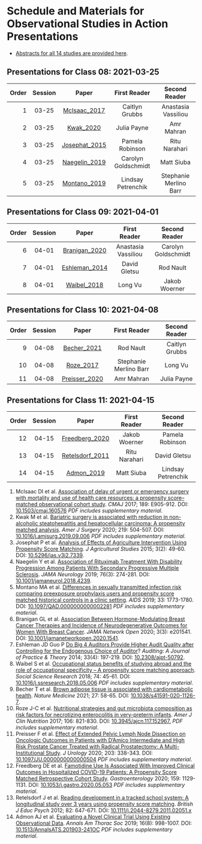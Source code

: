 # Schedule and Materials for Observational Studies in Action Presentations

- [Abstracts for all 14 studies are provided here](https://github.com/THOMASELOVE/500-2021/blob/master/osia/claims/pdf/abstracts_osia_2021.pdf). 

## Presentations for Class 08: 2021-03-25

Order | Session | Paper | First Reader | Second Reader | 
--: | :----------: | :-------------: | :----------------: | :-----------:
1 | 03-25 | [McIsaac_2017](https://github.com/THOMASELOVE/500-2021/blob/master/osia/claims/pdf/mcisaac_2017.pdf) | Caitlyn Grubbs | Anastasia Vassiliou
2 | 03-25 | [Kwak_2020](https://github.com/THOMASELOVE/500-2021/blob/master/osia/claims/pdf/kwak_2020.pdf) | Julia Payne | Amr Mahran
3 | 03-25 | [Josephat_2015](https://github.com/THOMASELOVE/500-2021/blob/master/osia/claims/pdf/josephat_2015.pdf) | Pamela Robinson | Ritu Narahari
4 | 03-25 | [Naegelin_2019](https://github.com/THOMASELOVE/500-2021/blob/master/osia/claims/pdf/naegelin_2019.pdf) | Carolyn Goldschmidt | Matt Siuba 
5 | 03-25 | [Montano_2019](https://github.com/THOMASELOVE/500-2021/blob/master/osia/claims/pdf/montano_2019.pdf) | Lindsay Petrenchik | Stephanie Merlino Barr

## Presentations for Class 09: 2021-04-01

Order | Session | Paper | First Reader | Second Reader | 
--: | :----------: | :-------------: | :----------------: | :-----------:
6 | 04-01 | [Branigan_2020](https://github.com/THOMASELOVE/500-2021/blob/master/osia/claims/pdf/branigan_2020.pdf) | Anastasia Vassiliou | Carolyn Goldschmidt
7 | 04-01 | [Eshleman_2014](https://github.com/THOMASELOVE/500-2021/blob/master/osia/claims/pdf/eshleman_2014.pdf) | David Gletsu | Rod Nault
8 | 04-01 | [Waibel_2018](https://github.com/THOMASELOVE/500-2021/blob/master/osia/claims/pdf/waibel_2018.pdf) | Long Vu | Jakob Woerner

## Presentations for Class 10: 2021-04-08

Order | Session | Paper | First Reader | Second Reader | 
--: | :----------: | :-------------: | :----------------: | :-----------:
9 | 04-08 | [Becher_2021](https://github.com/THOMASELOVE/500-2021/blob/master/osia/claims/pdf/becher_2021.pdf) | Rod Nault | Caitlyn Grubbs
10 | 04-08 | [Roze_2017](https://github.com/THOMASELOVE/500-2021/blob/master/osia/claims/pdf/roze_2017.pdf) | Stephanie Merlino Barr | Long Vu  
11 | 04-08 | [Preisser_2020](https://github.com/THOMASELOVE/500-2021/blob/master/osia/claims/pdf/preisser_2020.pdf) | Amr Mahran | Julia Payne

## Presentations for Class 11: 2021-04-15

Order | Session | Paper | First Reader | Second Reader | 
--: | :----------: | :-------------: | :----------------: | :-----------:
12 | 04-15 | [Freedberg_2020](https://github.com/THOMASELOVE/500-2021/blob/master/osia/claims/pdf/freedberg_2020.pdf) | Jakob Woerner | Pamela Robinson
13 | 04-15 | [Retelsdorf_2011](https://github.com/THOMASELOVE/500-2021/blob/master/osia/claims/pdf/retelsdorf_2011.pdf) | Ritu Narahari | David Gletsu
14 | 04-15 | [Admon_2019](https://github.com/THOMASELOVE/500-2021/blob/master/osia/claims/pdf/admon_2019.pdf) | Matt Siuba | Lindsay Petrenchik

1. McIsaac DI et al. [Association of delay of urgent or emergency surgery with mortality and use of health care resources: a propensity score–matched observational cohort study](https://github.com/THOMASELOVE/500-2021/blob/master/osia/claims/pdf/mcisaac_2017.pdf). *CMAJ* 2017; 189: E905-912. DOI: [10.1503/cmaj.160576](https://doi.org/10.1503/cmaj.160576) *PDF includes supplementary material*.
2. Kwak M et al. [Bariatric surgery is associated with reduction in non-alcoholic steatohepatitis and hepatocellular carcinoma: A propensity matched analysis](https://github.com/THOMASELOVE/500-2021/blob/master/osia/claims/pdf/kwak_2020.pdf). *Amer J Surgery* 2020; 219: 504-507. DOI: [10.1016/j.amjsurg.2019.09.006](https://doi.org/10.1016/j.amjsurg.2019.09.006) *PDF includes supplementary material*.
3. Josephat P et al. [Analysis of Effects of Agriculture Intervention Using Propensity Score Matching](https://github.com/THOMASELOVE/500-2021/blob/master/osia/claims/pdf/josephat_2015.pdf). *J Agricultural Studies* 2015; 3(2): 49-60. DOI: [10.5296/jas.v3i2.7339](https://doi.org/10.5296/jas.v3i2.7339).
4. Naegelin Y et al. [Association of Rituximab Treatment With Disability Progression Among Patients With Secondary Progressive Multiple Sclerosis](https://github.com/THOMASELOVE/500-2021/blob/master/osia/claims/pdf/naegelin_2019.pdf). *JAMA Neurology* 2019; 76(3): 274-281. DOI: [10.1001/jamaneurol.2018.4239](https://doi.org/10.1001/jamaneurol.2018.4239).
5. Montano MA et al. [Differences in sexually transmitted infection risk comparing preexposure prophylaxis users and propensity score matched historical controls in a clinic setting](https://github.com/THOMASELOVE/500-2021/blob/master/osia/claims/pdf/montano_2019.pdf). *AIDS* 2019; 33: 1773-1780. DOI: [10.1097/QAD.0000000000002281](https://doi.org/10.1097/QAD.0000000000002281) *PDF includes supplementary material*.
6. Branigan GL et al. [Association Between Hormone-Modulating Breast Cancer Therapies and Incidence of Neurodegenerative Outcomes for Women With Breast Cancer](https://github.com/THOMASELOVE/500-2021/blob/master/osia/claims/pdf/branigan_2020.pdf). *JAMA Network Open* 2020; 3(3): e201541. DOI: [10.1001/jamanetworkopen.2020.1541](https://doi.org/10.1001/jamanetworkopen.2020.1541).
7. Eshleman JD Guo P [Do Big 4 Auditors Provide Higher Audit Quality after Controlling for the Endogenous Choice of Auditor](https://github.com/THOMASELOVE/500-2021/blob/master/osia/claims/pdf/eshleman_2014.pdf)? *Auditing: A Journal of Practice & Theory* 2014; 33(4): 197-219. DOI: [10.2308/ajpt-50792](https://doi.org/10.2308/ajpt-50792).
8. Waibel S et al. [Occupational status benefits of studying abroad and the role of occupational specificity – A propensity score matching approach](https://github.com/THOMASELOVE/500-2021/blob/master/osia/claims/pdf/waibel_2018.pdf). *Social Science Research* 2018; 74: 45-61. DOI: [10.1016/j.ssresearch.2018.05.006](https://doi.org/10.1016/j.ssresearch.2018.05.006) *PDF includes supplementary material*.
9. Becher T et al. [Brown adipose tissue is associated with cardiometabolic health](https://github.com/THOMASELOVE/500-2021/blob/master/osia/claims/pdf/becher_2021.pdf). *Nature Medicine* 2021; 27: 58-65. DOI: [10.1038/s41591-020-1126-7](https://doi.org/10.1038/s41591-020-1126-7).
10. Roze J-C et al. [Nutritional strategies and gut microbiota composition as risk factors for necrotizing enterocolitis in very-preterm infants](https://github.com/THOMASELOVE/500-2021/blob/master/osia/claims/pdf/roze_2017.pdf). *Amer J Clin Nutrition* 2017; 106: 821-830. DOI: [10.3945/ajcn.117.152967.](https://doi.org/10.3945/ajcn.117.152967.) *PDF includes supplementary material*.
11. Preisser F et al. [Effect of Extended Pelvic Lymph Node Dissection on Oncologic Outcomes in Patients with D’Amico Intermediate and High Risk Prostate Cancer Treated with Radical Prostatectomy: A Multi-Institutional Study](https://github.com/THOMASELOVE/500-2021/blob/master/osia/claims/pdf/preisser_2020.pdf). *J Urology* 2020; 203: 338-343. DOI: [10.1097/JU.0000000000000504](https://doi.org/10.1097/JU.0000000000000504) *PDF includes supplementary material*. 
12. Freedberg DE et al. [Famotidine Use Is Associated With Improved Clinical Outcomes in Hospitalized COVID-19 Patients: A Propensity Score Matched Retrospective Cohort Study](https://github.com/THOMASELOVE/500-2021/blob/master/osia/claims/pdf/freedberg_2020.pdf). *Gastroenterology* 2020; 159: 1129-1131. DOI: [10.1053/j.gastro.2020.05.053](https://doi.org/10.1053/j.gastro.2020.05.053) *PDF includes supplementary material*.
13. Retelsdorf J et al. [Reading development in a tracked school system: A longitudinal study over 3 years using propensity score matching](https://github.com/THOMASELOVE/500-2021/blob/master/osia/claims/pdf/retelsdorf_2011.pdf). *British J Educ Psych* 2012; 82: 647-671. DOI: [10.1111/j.2044-8279.2011.02051.x](https://doi.org/10.1111/j.2044-8279.2011.02051.x)
14. Admon AJ et al. [Evaluating a Novel Clinical Trial Using Existing Observational Data](https://github.com/THOMASELOVE/500-2021/blob/master/osia/claims/pdf/admon_2019.pdf). *Annals Am Thorac Soc* 2019; 16(8): 998-1007. DOI: [10.1513/AnnalsATS.201903-241OC](https://doi.org/10.1513/AnnalsATS.201903-241OC) *PDF includes supplementary material*.

